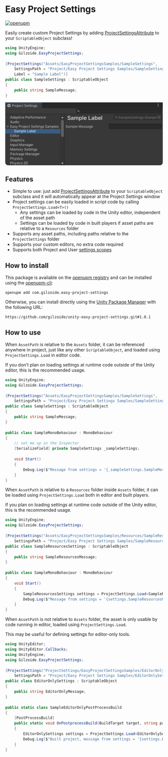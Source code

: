 # Easy Project Settings
[![openupm](https://img.shields.io/npm/v/com.gilzoide.easy-project-settings?label=openupm&registry_uri=https://package.openupm.com)](https://openupm.com/packages/com.gilzoide.easy-project-settings/)

Easily create custom Project Settings by adding [ProjectSettingsAttribute](Runtime/ProjectSettingsAttribute.cs) to your `ScriptableObject` subclass!

```cs
using UnityEngine;
using Gilzoide.EasyProjectSettings;

[ProjectSettings("Assets/EasyProjectSettingsSamples/SampleSettings",
    SettingsPath = "Project/Easy Project Settings Samples/SampleSettings",
    Label = "Sample Label")]
public class SampleSettings : ScriptableObject
{
    public string SampleMessage;
}
```

![](Extras~/SampleSettings.png)


## Features
- Simple to use: just add [ProjectSettingsAttribute](Runtime/ProjectSettingsAttribute.cs) to your `ScriptableObject` subclass and it will automatically appear at the Project Settings window
- Project settings can be easily loaded in script code by calling `ProjectSettings.Load<T>()`
  + Any settings can be loaded by code in the Unity editor, independent of the asset path
  + Settings can be loaded by code in built players if asset paths are relative to a `Resources` folder
- Supports any asset paths, including paths relative to the `ProjectSettings` folder
- Supports your custom editors, no extra code required
- Supports both Project and User [settings scopes](https://docs.unity3d.com/ScriptReference/SettingsScope.html)


## How to install
This package is available on the [openupm registry](https://openupm.com/)
and can be installed using the [openupm-cli](https://github.com/openupm/openupm-cli):

```
openupm add com.gilzoide.easy-project-settings
```

Otherwise, you can install directly using the [Unity Package Manager](https://docs.unity3d.com/Manual/upm-ui-giturl.html)
with the following URL:

```
https://github.com/gilzoide/unity-easy-project-settings.git#1.0.1
```


## How to use
When `AssetPath` is relative to the `Assets` folder, it can be referenced anywhere in project,
just like any other `ScriptableObject`, and loaded using `ProjectSettings.Load` in editor code.

If you don't plan on loading settings at runtime code outside of the Unity editor, this is
the recommended usage.
```cs
using UnityEngine;
using Gilzoide.EasyProjectSettings;

[ProjectSettings("Assets/EasyProjectSettingsSamples/SampleSettings",
    SettingsPath = "Project/Easy Project Settings Samples/SampleSettings")]
public class SampleSettings : ScriptableObject
{
    public string SampleMessage;
}

public class SampleMonoBehaviour : MonoBehaviour
{
    // set me up in the Inspector
    [SerializeField] private SampleSettings _sampleSettings;

    void Start()
    {
        Debug.Log($"Message from settings = '{_sampleSettings.SampleMessage}'");
    }
}
```


When `AssetPath` is relative to a `Resources` folder inside `Assets` folder, it can be
loaded using `ProjectSettings.Load` both in editor and built players.

If you plan on loading settings at runtime code outside of the Unity editor, this is the
recommended usage.
```cs
using UnityEngine;
using Gilzoide.EasyProjectSettings;

[ProjectSettings("Assets/EasyProjectSettingsSamples/Resources/SampleResourcesSettings",
    SettingsPath = "Project/Easy Project Settings Samples/SampleResourcesSettings")]
public class SampleResourcesSettings : ScriptableObject
{
    public string SampleResourcesMessage;
}

public class SampleMonoBehaviour : MonoBehaviour
{
    void Start()
    {
        SampleResourcesSettings settings = ProjectSettings.Load<SampleResourcesSettings>();
        Debug.Log($"Message from settings = '{settings.SampleResourcesMessage}'");
    }
}
```


When `AssetPath` is not relative to `Assets` folder, the asset is only usable by code
running in editor, loaded using `ProjectSettings.Load`.

This may be useful for defining settings for editor-only tools.
```cs
using UnityEditor;
using UnityEditor.Callbacks;
using UnityEngine;
using Gilzoide.EasyProjectSettings;

[ProjectSettings("ProjectSettings/EasyProjectSettingsSamples/EditorOnlySettings",
    SettingsPath = "Project/Easy Project Settings Samples/EditorOnlySettings")]
public class EditorOnlySettings : ScriptableObject
{
    public string EditorOnlyMessage;
}

public static class SampleEditorOnlyPostProcessBuild
{
    [PostProcessBuild]
    public static void OnPostprocessBuild(BuildTarget target, string pathToBuiltProject)
    {
        EditorOnlySettings settings = ProjectSettings.Load<EditorOnlySettings>();
        Debug.Log($"Built project, message from settings = '{settings.EditorOnlyMessage}'");
    }
}
```